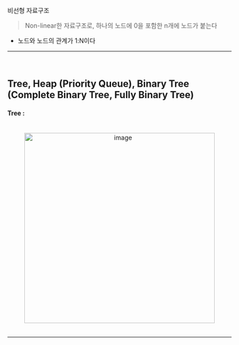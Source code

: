 비선형 자료구조
> Non-linear한 자료구조로, 하나의 노드에 0을 포함한 n개에 노드가 붙는다
* 노드와 노드의 관계가 1:N이다

<hr>
<br>

## Tree, Heap (Priority Queue), Binary Tree (Complete Binary Tree, Fully Binary Tree)

#### Tree : 

<br>

<div align="center">
  <img width="428" alt="image" src="https://user-images.githubusercontent.com/37537227/117968656-61dcec00-b361-11eb-84a8-72ed4a9dc05e.png">
<div>




<br>
<hr>
<br>
